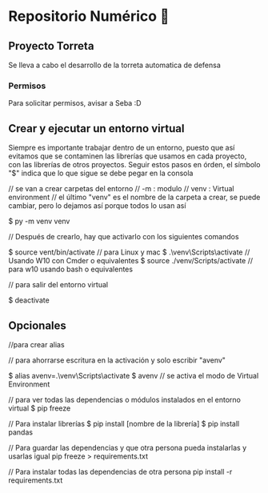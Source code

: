 # Repositorio Numérico 🤖

## Proyecto Torreta
Se lleva a cabo el desarrollo de la torreta automatica de defensa

### Permisos
Para solicitar permisos, avisar a Seba :D

## Crear y ejecutar un entorno virtual
Siempre es importante trabajar dentro de un entorno, puesto que así evitamos que se contaminen las librerías que usamos en cada proyecto, con las librerías de otros proyectos.
Seguir estos pasos en órden, el símbolo "$" indica que lo que sigue se debe pegar en la consola

// se van a crear carpetas del entorno 
// -m : modulo
// venv : Virtual environment
// el último "venv" es el nombre de la carpeta a crear, se puede cambiar, pero lo dejamos así porque todos lo usan así

$ py -m venv venv

// Después de crearlo, hay que activarlo con los siguientes comandos

$ source vent/bin/activate          // para Linux y mac
$ .\venv\Scripts\activate           // Usando W10 con Cmder o equivalentes
$ source ./venv/Scripts/activate    // para w10 usando bash o equivalentes

// para salir del entorno virtual

$ deactivate


## Opcionales
//para crear alias

// para ahorrarse escritura en la activación y solo escribir "avenv"

$ alias avenv=.\venv\Scripts\activate
$ avenv // se activa el modo de Virtual Environment

// para ver todas las dependencias o módulos instalados en el entorno virtual
$ pip freeze 

// Para instalar librerías
$ pip install [nombre de la librería]
$ pip install pandas

// Para guardar las dependencias y que otra persona pueda instalarlas y usarlas igual
pip freeze > requirements.txt 

// Para instalar todas las dependencias de otra persona
pip install -r requirements.txt